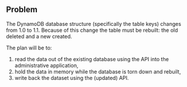 ## Problem

The DynamoDB database structure (specifically the table keys) changes from 1.0
to 1.1. Because of this change the table must be rebuilt: the old deleted and a
new created.

The plan will be to:
1. read the data out of the existing database using the API into the
   administrative application,
2. hold the data in memory while the database is torn down and rebuilt,
3. write back the dataset using the (updated) API.
